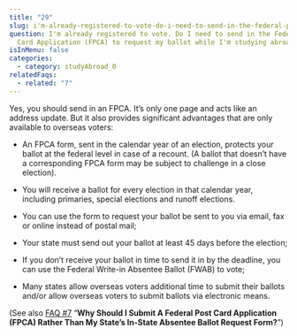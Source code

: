 ```yaml
---
title: "29"
slug: i'm-already-registered-to-vote-do-i-need-to-send-in-the-federal-post-card-application-to-request-my-ballot-whie-i'm-studying-abroad
question: I'm already registered to vote. Do I need to send in the Federal Post
  Card Application (FPCA) to request my ballot while I'm studying abroad?
isInMenu: false
categories:
  - category: studyAbroad_0
relatedFaqs:
  - related: "7"
---
```

Yes, you should send in an FPCA. It’s only one page and acts like an address update. But it also provides significant advantages that are only available to overseas voters: 


- An FPCA form, sent in the calendar year of an election, protects your ballot at the federal level in case of a recount. (A ballot that doesn’t have a corresponding FPCA form may be subject to challenge in a close election). 

- You will receive a  ballot for every election in that calendar year, including primaries, special elections and runoff elections. 
- You can use the form to request your ballot be sent to you via email, fax or online instead of postal mail;
- Your state must send out your ballot at least 45 days before the election;
- If you don’t receive your ballot in time to send it in by the deadline, you can use the Federal Write-in Absentee Ballot (FWAB) to vote;
- Many states allow overseas voters additional time to submit their ballots and/or allow overseas voters to submit ballots via electronic means. 

(See also [FAQ #7](/faqs/7)  “**Why Should I Submit A Federal Post Card Application (FPCA) Rather Than My State’s In-State Absentee Ballot Request Form?**”)
